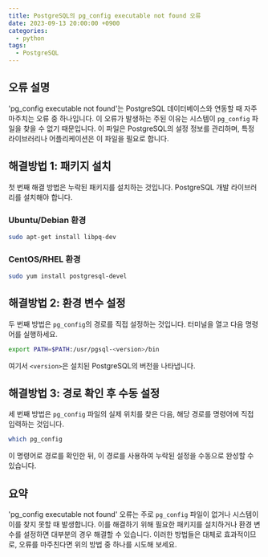 ```yaml
---
title: PostgreSQL의 pg_config executable not found 오류
date: 2023-09-13 20:00:00 +0900
categories:
  - python
tags:
  - PostgreSQL
---
```


## 오류 설명

'pg_config executable not found'는 PostgreSQL 데이터베이스와 연동할 때 자주 마주치는 오류 중 하나입니다. 이 오류가 발생하는 주된 이유는 시스템이 `pg_config` 파일을 찾을 수 없기 때문입니다. 이 파일은 PostgreSQL의 설정 정보를 관리하며, 특정 라이브러리나 어플리케이션은 이 파일을 필요로 합니다.

## 해결방법 1: 패키지 설치

첫 번째 해결 방법은 누락된 패키지를 설치하는 것입니다. PostgreSQL 개발 라이브러리를 설치해야 합니다.

### Ubuntu/Debian 환경

```bash
sudo apt-get install libpq-dev
```

### CentOS/RHEL 환경

```bash
sudo yum install postgresql-devel
```

## 해결방법 2: 환경 변수 설정

두 번째 방법은 `pg_config`의 경로를 직접 설정하는 것입니다. 터미널을 열고 다음 명령어를 실행하세요.

```bash
export PATH=$PATH:/usr/pgsql-<version>/bin
```

여기서 `<version>`은 설치된 PostgreSQL의 버전을 나타냅니다.

## 해결방법 3: 경로 확인 후 수동 설정

세 번째 방법은 `pg_config` 파일의 실제 위치를 찾은 다음, 해당 경로를 명령어에 직접 입력하는 것입니다.

```bash
which pg_config
```

이 명령어로 경로를 확인한 뒤, 이 경로를 사용하여 누락된 설정을 수동으로 완성할 수 있습니다.

## 요약

'pg_config executable not found' 오류는 주로 `pg_config` 파일이 없거나 시스템이 이를 찾지 못할 때 발생합니다. 이를 해결하기 위해 필요한 패키지를 설치하거나 환경 변수를 설정하면 대부분의 경우 해결할 수 있습니다. 이러한 방법들은 대체로 효과적이므로, 오류를 마주친다면 위의 방법 중 하나를 시도해 보세요.